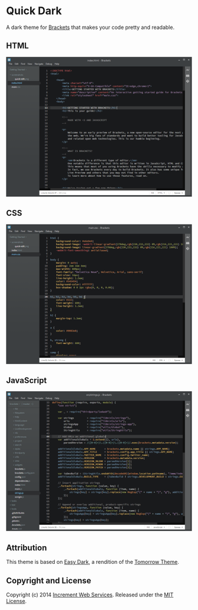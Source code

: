 # Quick Dark

A dark theme for [Brackets](http://brackets.io/) that makes your code pretty and readable.

## HTML
![HTML Screenshot](screenshots/html.png)

## CSS
![CSS Screenshot](screenshots/css.png)

## JavaScript
![JavaScript Screenshot](screenshots/javascript.png)

## Attribution
This theme is based on [Easy Dark](https://github.com/Brackets-Themes/EasyDark), a rendition of the [Tomorrow Theme](https://github.com/chriskempson/tomorrow-theme).

## Copyright and License
Copyright (c) 2014 [Increment Web Services](http://incrementwebservices.com/). Released under the [MIT License](LICENSE).
